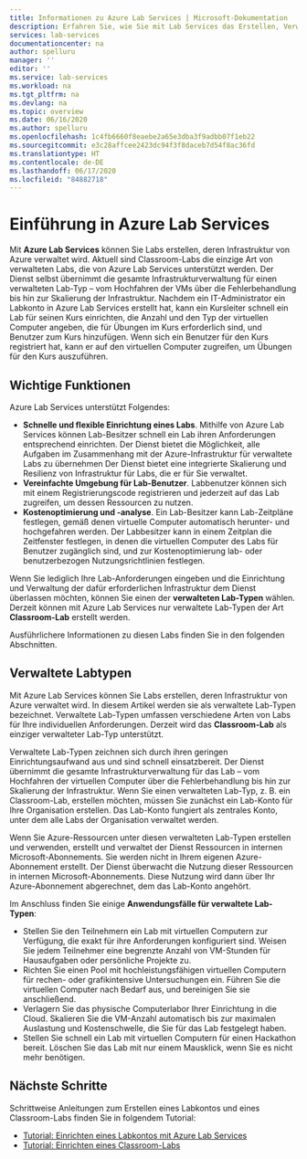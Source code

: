 ```yaml
---
title: Informationen zu Azure Lab Services | Microsoft-Dokumentation
description: Erfahren Sie, wie Sie mit Lab Services das Erstellen, Verwalten und Schützen von Labs mit virtuellen Computern vereinfachen können, die von Entwicklern, Testern, Lehrkräften, Kursteilnehmern und anderen genutzt werden können.
services: lab-services
documentationcenter: na
author: spelluru
manager: ''
editor: ''
ms.service: lab-services
ms.workload: na
ms.tgt_pltfrm: na
ms.devlang: na
ms.topic: overview
ms.date: 06/16/2020
ms.author: spelluru
ms.openlocfilehash: 1c4fb6660f8eaebe2a65e3dba3f9adbb07f1eb22
ms.sourcegitcommit: e3c28affcee2423dc94f3f8daceb7d54f8ac36fd
ms.translationtype: HT
ms.contentlocale: de-DE
ms.lasthandoff: 06/17/2020
ms.locfileid: "84882718"
---
```

# <a name="an-introduction-to-azure-lab-services"></a>Einführung in Azure Lab Services
Mit **Azure Lab Services** können Sie Labs erstellen, deren Infrastruktur von Azure verwaltet wird. Aktuell sind Classroom-Labs die einzige Art von verwalteten Labs, die von Azure Lab Services unterstützt werden. Der Dienst selbst übernimmt die gesamte Infrastrukturverwaltung für einen verwalteten Lab-Typ – vom Hochfahren der VMs über die Fehlerbehandlung bis hin zur Skalierung der Infrastruktur. Nachdem ein IT-Administrator ein Labkonto in Azure Lab Services erstellt hat, kann ein Kursleiter schnell ein Lab für seinen Kurs einrichten, die Anzahl und den Typ der virtuellen Computer angeben, die für Übungen im Kurs erforderlich sind, und Benutzer zum Kurs hinzufügen. Wenn sich ein Benutzer für den Kurs registriert hat, kann er auf den virtuellen Computer zugreifen, um Übungen für den Kurs auszuführen.  

## <a name="key-capabilities"></a>Wichtige Funktionen
Azure Lab Services unterstützt Folgendes:

- **Schnelle und flexible Einrichtung eines Labs**. Mithilfe von Azure Lab Services können Lab-Besitzer schnell ein Lab ihren Anforderungen entsprechend einrichten. Der Dienst bietet die Möglichkeit, alle Aufgaben im Zusammenhang mit der Azure-Infrastruktur für verwaltete Labs zu übernehmen Der Dienst bietet eine integrierte Skalierung und Resilienz von Infrastruktur für Labs, die er für Sie verwaltet.
- **Vereinfachte Umgebung für Lab-Benutzer**. Labbenutzer können sich mit einem Registrierungscode registrieren und jederzeit auf das Lab zugreifen, um dessen Ressourcen zu nutzen. 
- **Kostenoptimierung und -analyse**. Ein Lab-Besitzer kann Lab-Zeitpläne festlegen, gemäß denen virtuelle Computer automatisch herunter- und hochgefahren werden. Der Labbesitzer kann in einem Zeitplan die Zeitfenster festlegen, in denen die virtuellen Computer des Labs für Benutzer zugänglich sind, und zur Kostenoptimierung lab- oder benutzerbezogen Nutzungsrichtlinien festlegen. 

Wenn Sie lediglich Ihre Lab-Anforderungen eingeben und die Einrichtung und Verwaltung der dafür erforderlichen Infrastruktur dem Dienst überlassen möchten, können Sie einen der **verwalteten Lab-Typen** wählen. Derzeit können mit Azure Lab Services nur verwaltete Lab-Typen der Art **Classroom-Lab** erstellt werden.

Ausführlichere Informationen zu diesen Labs finden Sie in den folgenden Abschnitten. 

## <a name="managed-lab-types"></a>Verwaltete Labtypen
Mit Azure Lab Services können Sie Labs erstellen, deren Infrastruktur von Azure verwaltet wird. In diesem Artikel werden sie als verwaltete Lab-Typen bezeichnet. Verwaltete Lab-Typen umfassen verschiedene Arten von Labs für Ihre individuellen Anforderungen. Derzeit wird das **Classroom-Lab** als einziger verwalteter Lab-Typ unterstützt. 

Verwaltete Lab-Typen zeichnen sich durch ihren geringen Einrichtungsaufwand aus und sind schnell einsatzbereit. Der Dienst übernimmt die gesamte Infrastrukturverwaltung für das Lab – vom Hochfahren der virtuellen Computer über die Fehlerbehandlung bis hin zur Skalierung der Infrastruktur. Wenn Sie einen verwalteten Lab-Typ, z. B. ein Classroom-Lab, erstellen möchten, müssen Sie zunächst ein Lab-Konto für Ihre Organisation erstellen. Das Lab-Konto fungiert als zentrales Konto, unter dem alle Labs der Organisation verwaltet werden. 

Wenn Sie Azure-Ressourcen unter diesen verwalteten Lab-Typen erstellen und verwenden, erstellt und verwaltet der Dienst Ressourcen in internen Microsoft-Abonnements. Sie werden nicht in Ihrem eigenen Azure-Abonnement erstellt. Der Dienst überwacht die Nutzung dieser Ressourcen in internen Microsoft-Abonnements. Diese Nutzung wird dann über Ihr Azure-Abonnement abgerechnet, dem das Lab-Konto angehört.   

Im Anschluss finden Sie einige **Anwendungsfälle für verwaltete Lab-Typen**: 

- Stellen Sie den Teilnehmern ein Lab mit virtuellen Computern zur Verfügung, die exakt für ihre Anforderungen konfiguriert sind. Weisen Sie jedem Teilnehmer eine begrenzte Anzahl von VM-Stunden für Hausaufgaben oder persönliche Projekte zu.
- Richten Sie einen Pool mit hochleistungsfähigen virtuellen Computern für rechen- oder grafikintensive Untersuchungen ein. Führen Sie die virtuellen Computer nach Bedarf aus, und bereinigen Sie sie anschließend. 
- Verlagern Sie das physische Computerlabor Ihrer Einrichtung in die Cloud. Skalieren Sie die VM-Anzahl automatisch bis zur maximalen Auslastung und Kostenschwelle, die Sie für das Lab festgelegt haben.  
- Stellen Sie schnell ein Lab mit virtuellen Computern für einen Hackathon bereit. Löschen Sie das Lab mit nur einem Mausklick, wenn Sie es nicht mehr benötigen. 

## <a name="next-steps"></a>Nächste Schritte
Schrittweise Anleitungen zum Erstellen eines Labkontos und eines Classroom-Labs finden Sie in folgendem Tutorial:

- [Tutorial: Einrichten eines Labkontos mit Azure Lab Services](tutorial-setup-lab-account.md)
- [Tutorial: Einrichten eines Classroom-Labs](tutorial-setup-classroom-lab.md)
